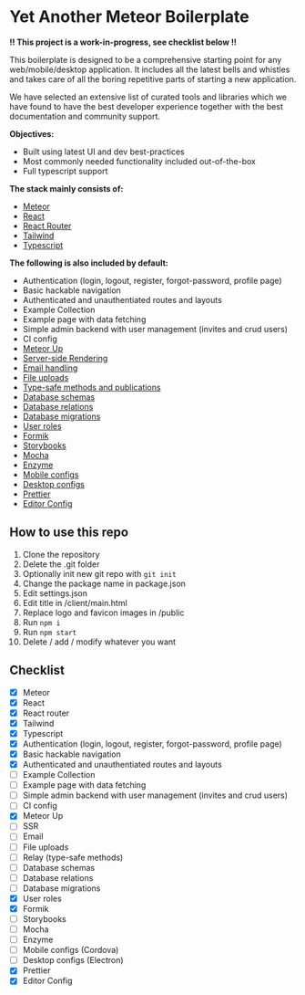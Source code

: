 # Yet Another Meteor Boilerplate

**!! This project is a work-in-progress, see checklist below !!**

This boilerplate is designed to be a comprehensive starting point for any web/mobile/desktop application. It includes all the latest bells and whistles and takes care of all the boring repetitive parts of starting a new application.

We have selected an extensive list of curated tools and libraries which we have found to have the best developer experience together with the best documentation and community support.

**Objectives:**
* Built using latest UI and dev best-practices
* Most commonly needed functionality included out-of-the-box
* Full typescript support

**The stack mainly consists of:**
* [Meteor](https://meteor.com/)
* [React](https://react.dev/)
* [React Router](https://reactrouter.com/en/main)
* [Tailwind](https://tailwindcss.com/)
* [Typescript](https://www.typescriptlang.org/)

**The following is also included by default:**
* Authentication (login, logout, register, forgot-password, profile page)
* Basic hackable navigation
* Authenticated and unauthentiated routes and layouts
* Example Collection
* Example page with data fetching
* Simple admin backend with user management (invites and crud users)
* CI config
* [Meteor Up](https://meteor-up.com/)
* [Server-side Rendering](https://docs.meteor.com/packages/server-render.html)
* [Email handling](https://docs.meteor.com/api/email.html)
* [File uploads](https://github.com/veliovgroup/Meteor-Files)
* [Type-safe methods and publications](https://github.com/zodern/meteor-relay)
* [Database schemas](https://github.com/Meteor-Community-Packages/meteor-collection2)
* [Database relations](https://github.com/cult-of-coders/grapher)
* [Database migrations](https://github.com/percolatestudio/meteor-migrations)
* [User roles](https://github.com/Meteor-Community-Packages/meteor-roles)
* [Formik](https://formik.org/)
* [Storybooks](https://storybook.js.org/)
* [Mocha](https://mochajs.org/)
* [Enzyme](https://enzymejs.github.io/enzyme/)
* [Mobile configs](https://guide.meteor.com/cordova)
* [Desktop configs](https://github.com/Meteor-Community-Packages/meteor-desktop)
* [Prettier](https://prettier.io/)
* [Editor Config](https://editorconfig.org/)


## How to use this repo

1. Clone the repository
2. Delete the .git folder
3. Optionally init new git repo with `git init`
4. Change the package name in package.json
5. Edit settings.json
6. Edit title in /client/main.html
7. Replace logo and favicon images in /public
8. Run `npm i`
9. Run `npm start`
10. Delete / add / modify whatever you want

## Checklist
- [x] Meteor
- [x] React
- [x] React router
- [x] Tailwind
- [x] Typescript
- [x] Authentication (login, logout, register, forgot-password, profile page)
- [x] Basic hackable navigation
- [x] Authenticated and unauthentiated routes and layouts
- [ ] Example Collection
- [ ] Example page with data fetching
- [ ] Simple admin backend with user management (invites and crud users)
- [ ] CI config
- [x] Meteor Up
- [ ] SSR
- [ ] Email
- [ ] File uploads
- [ ] Relay (type-safe methods)
- [ ] Database schemas
- [ ] Database relations
- [ ] Database migrations
- [x] User roles
- [x] Formik
- [ ] Storybooks
- [ ] Mocha
- [ ] Enzyme
- [ ] Mobile configs (Cordova)
- [ ] Desktop configs (Electron)
- [x] Prettier
- [x] Editor Config

